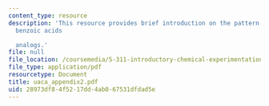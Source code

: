 ```yaml
---
content_type: resource
description: 'This resource provides brief introduction on the pattern of H NMR of
  benzoic acids

  analogs.'
file: null
file_location: /coursemedia/5-311-introductory-chemical-experimentation-fall-2005/28973df84f5217dd4ab067531dfdad5e_uaca_appendix2.pdf
file_type: application/pdf
resourcetype: Document
title: uaca_appendix2.pdf
uid: 28973df8-4f52-17dd-4ab0-67531dfdad5e
---
```

